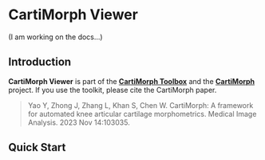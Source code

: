 # CartiMorph Viewer

(I am working on the docs…)

## Introduction

**CartiMorph Viewer** is part of the [**CartiMorph Toolbox**](https://github.com/YongchengYAO/CartiMorph-Toolbox) and the [**CartiMorph**](https://github.com/YongchengYAO/CartiMorph) project. If you use the toolkit, please cite the CartiMorph paper.

> Yao Y, Zhong J, Zhang L, Khan S, Chen W. CartiMorph: A framework for automated knee articular cartilage morphometrics. Medical Image Analysis. 2023 Nov 14:103035.



## Quick Start



